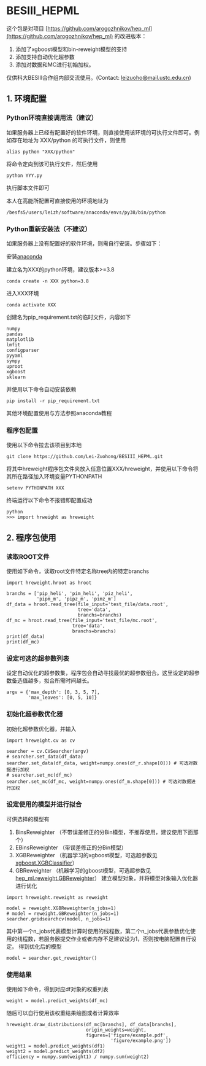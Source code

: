 # BESIII_HEPML
  这个包是对项目
  [https://github.com/arogozhnikov/hep_ml](https://github.com/arogozhnikov/hep_ml)
  的改进版本：
  1. 添加了xgboost模型和bin-reweight模型的支持
  2. 添加支持自动优化超参数
  3. 添加对数据和MC进行初始加权。
  
  仅供科大BESIII合作组内部交流使用。(Contact: leizuoho@mail.ustc.edu.cn)

## 1. 环境配置
### Python环境直接调用法（建议）
如果服务器上已经有配置好的软件环境，则直接使用该环境的可执行文件即可。例如存在地址为 XXX/python 的可执行文件，则使用
```
alias python "XXX/python"
```
将命令定向到该可执行文件，然后使用
```
python YYY.py
```
执行脚本文件即可

本人在高能所配置可直接使用的环境地址为
```
/besfs5/users/leizh/software/anaconda/envs/py38/bin/python
```
### Python重新安装法（不建议）
如果服务器上没有配置好的软件环境，则需自行安装。步骤如下：

安装[anaconda](https://www.anaconda.com/)

建立名为XXX的python环境，建议版本>=3.8
```
conda create -n XXX python=3.8
```
进入XXX环境
```
conda activate XXX
```
创建名为pip_requirement.txt的临时文件，内容如下
```
numpy
pandas
matplotlib
lmfit
configparser
pyyaml
sympy
uproot
xgboost
sklearn
```
并使用以下命令自动安装依赖
```
pip install -r pip_requirement.txt
```
其他环境配置使用与方法参照anaconda教程
### 程序包配置
使用以下命令拉去该项目到本地
```
git clone https://github.com/Lei-Zuohong/BESIII_HEPML.git
```
将其中hreweight程序包文件夹放入任意位置XXX/hreweight，并使用以下命令将其所在路径加入环境变量PYTHONPATH
```
setenv PYTHONPATH XXX
```
终端运行以下命令不报错即配置成功
```
python
>>> import hrweight as hreweight
```

## 2. 程序包使用
### 读取ROOT文件
使用如下命令，读取root文件特定名称tree内的特定branchs
```
import hreweight.hroot as hroot

branchs = ['pip_heli', 'pim_heli', 'piz_heli',
           'pipm_m', 'pipz_m', 'pimz_m']
df_data = hroot.read_tree(file_input='test_file/data.root',
                          tree='data',
                          branchs=branchs)
df_mc = hroot.read_tree(file_input='test_file/mc.root',
                        tree='data',
                        branchs=branchs)
print(df_data)
print(df_mc)
```
### 设定可选的超参数列表
设定自动优化的超参数集，程序包会自动寻找最优的超参数组合。这里设定的超参数备选值越多，拟合所需时间越长。
```
argv = {'max_depth': [0, 3, 5, 7],
        'max_leaves': [0, 5, 10]}
```
### 初始化超参数优化器
初始化超参数优化器，并输入
```
import hreweight.cv as cv

searcher = cv.CVSearcher(argv)
# searcher.set_data(df_data)
searcher.set_data(df_data, weight=numpy.ones(df_r.shape[0])) # 可选对数据进行加权
# searcher.set_mc(df_mc)
searcher.set_mc(df_mc, weight=numpy.ones(df_m.shape[0])) # 可选对数据进行加权
```
### 设定使用的模型并进行拟合
可供选择的模型有
1. BinsReweighter （不带误差修正的分Bin模型，不推荐使用，建议使用下面那个）
2. EBinsReweighter （带误差修正的分Bin模型）
3. XGBReweighter （机器学习的xgboost模型，可选超参数见[xgboost.XGBClassifier](https://xgboost.readthedocs.io/en/stable/python/python_api.html#xgboost.XGBClassifier)）
4. GBReweighter （机器学习的gboost模型，可选超参数见[hep_ml.reweight.GBReweighter](https://arogozhnikov.github.io/hep_ml/reweight.html)）
建立模型对象，并将模型对象输入优化器进行优化
```
import hreweight.reweight as reweight

model = reweight.XGBReweighter(n_jobs=1)
# model = reweight.GBReweighter(n_jobs=1)
searcher.gridsearchcv(model, n_jobs=1)
```
其中第一个n_jobs代表模型计算时使用的线程数，第二个n_jobs代表参数优化使用的线程数，若服务器提交作业或者内存不足建议设为1，否则按电脑配置自行设定。
得到优化后的模型
```
model = searcher.get_reweighter()
```
### 使用结果
使用如下命令，得到对应df对象的权重列表
```
weight = model.predict_weights(df_mc)
```
随后可以自行使用该权重结果绘图或者计算效率
```
hreweight.draw_distributions(df_mc[branchs], df_data[branchs],
                             origin_weights=weight,
                             figures=['figure/example.pdf',
                                      'figure/example.png'])
weight1 = model.predict_weights(df1)
weight2 = model.predict_weights(df2)
efficiency = numpy.sum(weight1) / numpy.sum(weight2)
```












